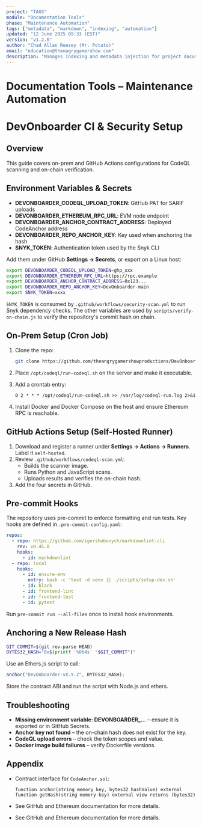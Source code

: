 ```yaml
---
project: "TAGS"
module: "Documentation Tools"
phase: "Maintenance Automation"
tags: ["metadata", "markdown", "indexing", "automation"]
updated: "12 June 2025 09:33 (EST)"
version: "v1.2.6"
author: "Chad Allan Reesey (Mr. Potato)"
email: "education@thenagrygamershow.com"
description: "Manages indexing and metadata injection for project documentation."
---
```


# Documentation Tools – Maintenance Automation
<!-- PATCHED v0.1.44 docs/SETUP.md — DevOnboarder CI & Security Setup -->

# DevOnboarder CI & Security Setup

## Overview

This guide covers on-prem and GitHub Actions configurations for CodeQL
scanning and on-chain verification.

## Environment Variables & Secrets

- **DEVONBOARDER_CODEQL_UPLOAD_TOKEN**: GitHub PAT for SARIF uploads
- **DEVONBOARDER_ETHEREUM_RPC_URL**: EVM node endpoint
- **DEVONBOARDER_ANCHOR_CONTRACT_ADDRESS**: Deployed CodeAnchor address
- **DEVONBOARDER_REPO_ANCHOR_KEY**: Key used when anchoring the hash
- **SNYK_TOKEN**: Authentication token used by the Snyk CLI

Add them under GitHub **Settings → Secrets**, or export on a Linux host:

```bash
export DEVONBOARDER_CODEQL_UPLOAD_TOKEN=ghp_xxx
export DEVONBOARDER_ETHEREUM_RPC_URL=https://rpc.example
export DEVONBOARDER_ANCHOR_CONTRACT_ADDRESS=0x123...
export DEVONBOARDER_REPO_ANCHOR_KEY=DevOnboarder-main
export SNYK_TOKEN=xxxx
```

`SNYK_TOKEN` is consumed by `.github/workflows/security-scan.yml` to run
Snyk dependency checks. The other variables are used by
`scripts/verify-on-chain.js` to verify the repository's commit hash on chain.

## On-Prem Setup (Cron Job)

1. Clone the repo:

    ```bash
    git clone https://github.com/theangrygamershowproductions/DevOnboarder /opt/repos/DevOnboarder
    ```

2. Place `/opt/codeql/run-codeql.sh` on the server and make it executable.
3. Add a crontab entry:

    ```cron
    0 2 * * * /opt/codeql/run-codeql.sh >> /var/log/codeql-run.log 2>&1
    ```

4. Install Docker and Docker Compose on the host and ensure Ethereum RPC is
   reachable.

## GitHub Actions Setup (Self-Hosted Runner)

1. Download and register a runner under **Settings → Actions → Runners**.
   Label it `self-hosted`.
2. Review `.github/workflows/codeql-scan.yml`:
    - Builds the scanner image.
    - Runs Python and JavaScript scans.
    - Uploads results and verifies the on-chain hash.
3. Add the four secrets in GitHub.

## Pre-commit Hooks

The repository uses pre-commit to enforce formatting and run tests. Key hooks
are defined in `.pre-commit-config.yaml`:

```yaml
repos:
  - repo: https://github.com/igorshubovych/markdownlint-cli
    rev: v0.45.0
    hooks:
      - id: markdownlint
  - repo: local
    hooks:
      - id: ensure-env
        entry: bash -c 'test -d venv || ./scripts/setup-dev.sh'
      - id: black
      - id: frontend-lint
      - id: frontend-test
      - id: pytest
```

Run `pre-commit run --all-files` once to install hook environments.

## Anchoring a New Release Hash

```bash
GIT_COMMIT=$(git rev-parse HEAD)
BYTES32_HASH="0x$(printf '%064s' "$GIT_COMMIT")"
```

Use an Ethers.js script to call:

```js
anchor("DevOnboarder-vX.Y.Z", BYTES32_HASH);
```

Store the contract ABI and run the script with Node.js and ethers.

## Troubleshooting

- **Missing environment variable: DEVONBOARDER\_…** – ensure it is exported or
  in GitHub Secrets.
- **Anchor key not found** – the on-chain hash does not exist for the key.
- **CodeQL upload errors** – check the token scopes and value.
- **Docker image build failures** – verify Dockerfile versions.

## Appendix

- Contract interface for `CodeAnchor.sol`:

    ```solidity
    function anchor(string memory key, bytes32 hashValue) external
    function getHash(string memory key) external view returns (bytes32)
    ```

- See GitHub and Ethereum documentation for more details.
- See GitHub and Ethereum documentation for more details.
